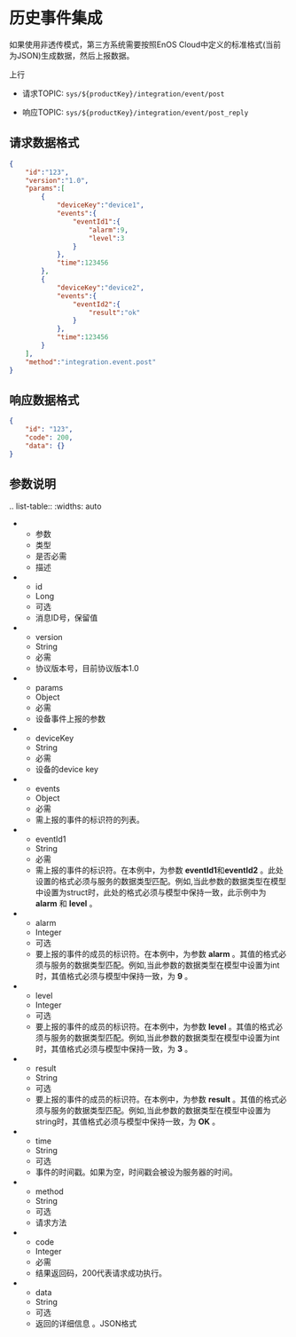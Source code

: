 # 历史事件集成

如果使用非透传模式，第三方系统需要按照EnOS Cloud中定义的标准格式(当前为JSON)生成数据，然后上报数据。

上行
- 请求TOPIC: `sys/${productKey}/integration/event/post`

- 响应TOPIC: `sys/${productKey}/integration/event/post_reply`

## 请求数据格式
```json
{
    "id":"123",
    "version":"1.0",
    "params":[
        {
            "deviceKey":"device1",
            "events":{
                "eventId1":{
                    "alarm":9,
                    "level":3
                }
            },
            "time":123456
        },
        {
            "deviceKey":"device2",
            "events":{
                "eventId2":{
                    "result":"ok"
                }
            },
            "time":123456
        }
    ],
    "method":"integration.event.post"
}

```

## 响应数据格式

```json
{
    "id": "123",
    "code": 200,
    "data": {}
}
```

## 参数说明

.. list-table::
   :widths: auto

   * - 参数
     - 类型
     - 是否必需
     - 描述
   * - id
     - Long
     - 可选
     - 消息ID号，保留值
   * - version
     - String
     - 必需
     - 协议版本号，目前协议版本1.0
   * - params
     - Object
     - 必需
     - 设备事件上报的参数
   * - deviceKey
     - String
     - 必需
     - 设备的device key
   * - events
     - Object
     - 必需
     - 需上报的事件的标识符的列表。
   * - eventId1
     - String
     - 必需
     - 需上报的事件的标识符。在本例中，为参数 **eventId1**和**eventId2** 。此处设置的格式必须与服务的数据类型匹配。例如,当此参数的数据类型在模型中设置为struct时，此处的格式必须与模型中保持一致，此示例中为 **alarm** 和 **level** 。
   * - alarm
     - Integer
     - 可选
     - 要上报的事件的成员的标识符。在本例中，为参数 **alarm** 。其值的格式必须与服务的数据类型匹配。例如,当此参数的数据类型在模型中设置为int时，其值格式必须与模型中保持一致，为 **9** 。
   * - level
     - Integer
     - 可选
     - 要上报的事件的成员的标识符。在本例中，为参数 **level** 。其值的格式必须与服务的数据类型匹配。例如,当此参数的数据类型在模型中设置为int时，其值格式必须与模型中保持一致，为 **3** 。
   * - result
     - String
     - 可选
     - 要上报的事件的成员的标识符。在本例中，为参数 **result** 。其值的格式必须与服务的数据类型匹配。例如,当此参数的数据类型在模型中设置为string时，其值格式必须与模型中保持一致，为 **OK** 。
   * - time
     - String
     - 可选
     - 事件的时间戳。如果为空，时间戳会被设为服务器的时间。
   * - method
     - String
     - 可选
     - 请求方法
   * - code
     - Integer
     - 必需
     - 结果返回码，200代表请求成功执行。
   * - data
     - String
     - 可选
     - 返回的详细信息 。JSON格式



<!--end-->
